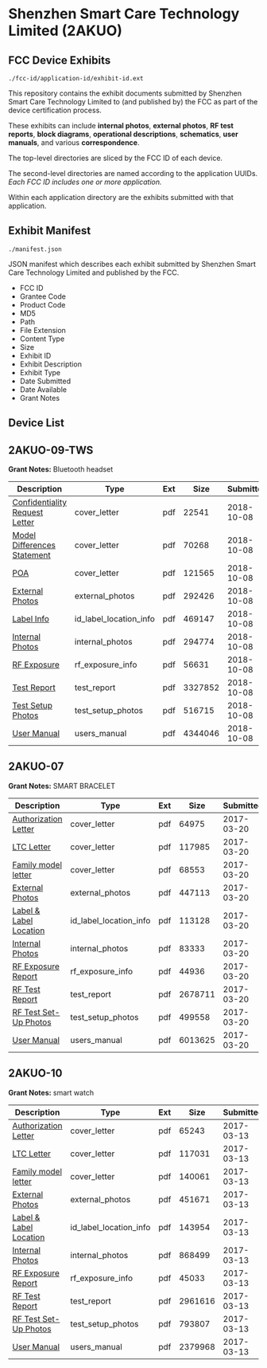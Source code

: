# Shenzhen Smart Care Technology Limited (2AKUO)
## FCC Device Exhibits

```
./fcc-id/application-id/exhibit-id.ext
```

This repository contains the exhibit documents submitted by Shenzhen Smart Care Technology Limited to (and published by) the FCC as part of the device certification process.

These exhibits can include **internal photos**, **external photos**, **RF test reports**, **block diagrams**, **operational descriptions**, **schematics**, **user manuals**, and various **correspondence**.

The top-level directories are sliced by the FCC ID of each device.

The second-level directories are named according to the application UUIDs. *Each FCC ID includes one or more application.*

Within each application directory are the exhibits submitted with that application. 

## Exhibit Manifest

```
./manifest.json
```

JSON manifest which describes each exhibit submitted by Shenzhen Smart Care Technology Limited and published by the FCC.

- FCC ID
- Grantee Code
- Product Code
- MD5
- Path
- File Extension
- Content Type
- Size
- Exhibit ID
- Exhibit Description
- Exhibit Type
- Date Submitted
- Date Available
- Grant Notes

## Device List
## 2AKUO-09-TWS
**Grant Notes:** Bluetooth headset

| Description | Type | Ext | Size | Submitted | Available |
| ----------- | ---- | --- | ---- | --------- | --------- |
| [Confidentiality Request Letter](2AKUO-09-TWS/68c8a17f57a39ef119151b710d39ca7c/4028678.pdf) | cover_letter | pdf | 22541 | 2018-10-08 | 2018-10-08 |
| [Model Differences Statement](2AKUO-09-TWS/68c8a17f57a39ef119151b710d39ca7c/4028681.pdf) | cover_letter | pdf | 70268 | 2018-10-08 | 2018-10-08 |
| [POA](2AKUO-09-TWS/68c8a17f57a39ef119151b710d39ca7c/4028685.pdf) | cover_letter | pdf | 121565 | 2018-10-08 | 2018-10-08 |
| [External Photos](2AKUO-09-TWS/68c8a17f57a39ef119151b710d39ca7c/4028680.pdf) | external_photos | pdf | 292426 | 2018-10-08 | 2018-10-08 |
| [Label Info](2AKUO-09-TWS/68c8a17f57a39ef119151b710d39ca7c/4028683.pdf) | id_label_location_info | pdf | 469147 | 2018-10-08 | 2018-10-08 |
| [Internal Photos](2AKUO-09-TWS/68c8a17f57a39ef119151b710d39ca7c/4028682.pdf) | internal_photos | pdf | 294774 | 2018-10-08 | 2018-10-08 |
| [RF Exposure](2AKUO-09-TWS/68c8a17f57a39ef119151b710d39ca7c/4028686.pdf) | rf_exposure_info | pdf | 56631 | 2018-10-08 | 2018-10-08 |
| [Test Report](2AKUO-09-TWS/68c8a17f57a39ef119151b710d39ca7c/4028679.pdf) | test_report | pdf | 3327852 | 2018-10-08 | 2018-10-08 |
| [Test Setup Photos](2AKUO-09-TWS/68c8a17f57a39ef119151b710d39ca7c/4028687.pdf) | test_setup_photos | pdf | 516715 | 2018-10-08 | 2018-10-08 |
| [User Manual](2AKUO-09-TWS/68c8a17f57a39ef119151b710d39ca7c/4028684.pdf) | users_manual | pdf | 4344046 | 2018-10-08 | 2018-10-08 |
## 2AKUO-07
**Grant Notes:** SMART BRACELET

| Description | Type | Ext | Size | Submitted | Available |
| ----------- | ---- | --- | ---- | --------- | --------- |
| [Authorization Letter](2AKUO-07/c7fed5fa6ca607d2dbc5bde38ef7916a/3322854.pdf) | cover_letter | pdf | 64975 | 2017-03-20 | 2017-03-20 |
| [LTC Letter](2AKUO-07/c7fed5fa6ca607d2dbc5bde38ef7916a/3322855.pdf) | cover_letter | pdf | 117985 | 2017-03-20 | 2017-03-20 |
| [Family model letter](2AKUO-07/c7fed5fa6ca607d2dbc5bde38ef7916a/3322856.pdf) | cover_letter | pdf | 68553 | 2017-03-20 | 2017-03-20 |
| [External Photos](2AKUO-07/c7fed5fa6ca607d2dbc5bde38ef7916a/3322857.pdf) | external_photos | pdf | 447113 | 2017-03-20 | 2017-03-20 |
| [Label & Label Location](2AKUO-07/c7fed5fa6ca607d2dbc5bde38ef7916a/3322858.pdf) | id_label_location_info | pdf | 113128 | 2017-03-20 | 2017-03-20 |
| [Internal Photos](2AKUO-07/c7fed5fa6ca607d2dbc5bde38ef7916a/3322859.pdf) | internal_photos | pdf | 83333 | 2017-03-20 | 2017-03-20 |
| [RF Exposure Report](2AKUO-07/c7fed5fa6ca607d2dbc5bde38ef7916a/3322861.pdf) | rf_exposure_info | pdf | 44936 | 2017-03-20 | 2017-03-20 |
| [RF Test Report](2AKUO-07/c7fed5fa6ca607d2dbc5bde38ef7916a/3322863.pdf) | test_report | pdf | 2678711 | 2017-03-20 | 2017-03-20 |
| [RF Test Set-Up Photos](2AKUO-07/c7fed5fa6ca607d2dbc5bde38ef7916a/3322864.pdf) | test_setup_photos | pdf | 499558 | 2017-03-20 | 2017-03-20 |
| [User Manual](2AKUO-07/c7fed5fa6ca607d2dbc5bde38ef7916a/3322865.pdf) | users_manual | pdf | 6013625 | 2017-03-20 | 2017-03-20 |
## 2AKUO-10
**Grant Notes:** smart watch

| Description | Type | Ext | Size | Submitted | Available |
| ----------- | ---- | --- | ---- | --------- | --------- |
| [Authorization Letter](2AKUO-10/b20abffd1031740e978ebf33d745eb3d/3314059.pdf) | cover_letter | pdf | 65243 | 2017-03-13 | 2017-03-13 |
| [LTC Letter](2AKUO-10/b20abffd1031740e978ebf33d745eb3d/3314060.pdf) | cover_letter | pdf | 117031 | 2017-03-13 | 2017-03-13 |
| [Family model letter](2AKUO-10/b20abffd1031740e978ebf33d745eb3d/3314061.pdf) | cover_letter | pdf | 140061 | 2017-03-13 | 2017-03-13 |
| [External Photos](2AKUO-10/b20abffd1031740e978ebf33d745eb3d/3314062.pdf) | external_photos | pdf | 451671 | 2017-03-13 | 2017-03-13 |
| [Label & Label Location](2AKUO-10/b20abffd1031740e978ebf33d745eb3d/3314063.pdf) | id_label_location_info | pdf | 143954 | 2017-03-13 | 2017-03-13 |
| [Internal Photos](2AKUO-10/b20abffd1031740e978ebf33d745eb3d/3314064.pdf) | internal_photos | pdf | 868499 | 2017-03-13 | 2017-03-13 |
| [RF Exposure Report](2AKUO-10/b20abffd1031740e978ebf33d745eb3d/3314066.pdf) | rf_exposure_info | pdf | 45033 | 2017-03-13 | 2017-03-13 |
| [RF Test Report](2AKUO-10/b20abffd1031740e978ebf33d745eb3d/3314068.pdf) | test_report | pdf | 2961616 | 2017-03-13 | 2017-03-13 |
| [RF Test Set-Up Photos](2AKUO-10/b20abffd1031740e978ebf33d745eb3d/3314069.pdf) | test_setup_photos | pdf | 793807 | 2017-03-13 | 2017-03-13 |
| [User Manual](2AKUO-10/b20abffd1031740e978ebf33d745eb3d/3314070.pdf) | users_manual | pdf | 2379968 | 2017-03-13 | 2017-03-13 |
